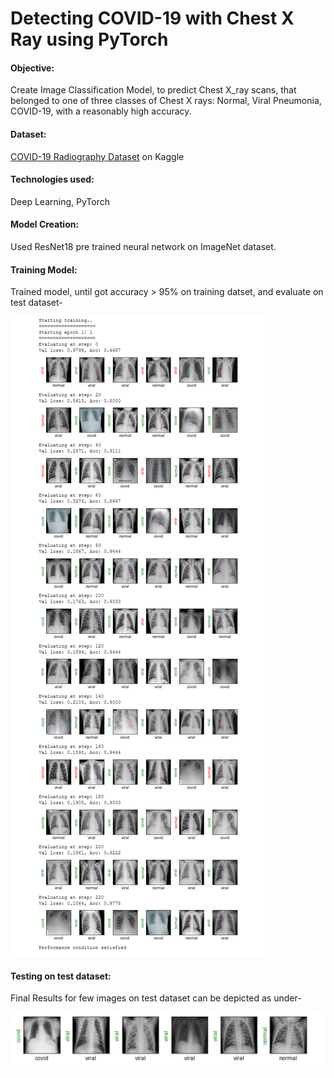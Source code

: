 # Detecting COVID-19 with Chest X Ray using PyTorch

#### Objective:

Create Image Classification Model, to predict Chest X_ray scans, that belonged to one of three classes of Chest X rays: Normal, Viral Pneumonia, COVID-19, with a reasonably high accuracy.

#### Dataset:
[COVID-19 Radiography Dataset](https://www.kaggle.com/tawsifurrahman/covid19-radiography-database) on Kaggle

#### Technologies used:
Deep Learning, PyTorch

#### Model Creation:
Used ResNet18 pre trained neural network on ImageNet dataset.

#### Training Model:
Trained model, until got accuracy > 95% on training datset, and evaluate on test dataset-

![alt text](https://github.com/rickhagwal/Covid19_Image_classification/blob/master/images/trained_model_imgs.PNG)


#### Testing on test dataset:
Final Results for few images on test dataset can be depicted as under-

![alt text](https://github.com/rickhagwal/Covid19_Image_classification/blob/master/images/final_res.PNG)


